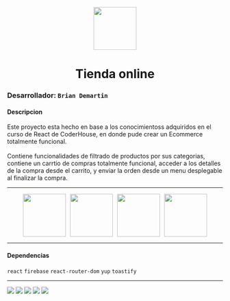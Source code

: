 <div style="text-align:center;">
<img src="https://cdn.discordapp.com/attachments/1217225365521567916/1238568876824858745/icon-nav.png?ex=663fc2a7&is=663e7127&hm=ab88c1cbe518cc6d70e36c0690c6b9126b76216501e763e189d9beede9f37e29&" width="100"> 

# Tienda online
</div>

### Desarrollador: `Brian Demartin`

#### Descripcion

Este proyecto esta hecho en base a los conocimientoss adquiridos en el curso de React de CoderHouse, en donde pude crear un Ecommerce totalmente funcional.
<br><br>
Contiene funcionalidades de filtrado de productos por sus categorias, contiene un carrtio de compras totalmente funcional, acceder a los detalles de la compra desde el carrito, y enviar la orden desde un menu desplegable al finalizar la compra.
<hr>

<div style="display: flex; justify-content: center; gap: 10px;">

<img src="https://upload.wikimedia.org/wikipedia/commons/thumb/a/a7/React-icon.svg/2300px-React-icon.svg.png" width="100"> 

<img src="https://camo.githubusercontent.com/b872b9ada0c2c3d373bbb0c356eb4af353127335fc3d2e611964433864ab4de1/68747470733a2f2f676574626f6f7473747261702e636f6d2f646f63732f352e322f6173736574732f6272616e642f626f6f7473747261702d6c6f676f2d736861646f772e706e67" width="100"> 

<img src="https://firebase.google.com/static/images/brand-guidelines/logo-logomark.png" width="100"> 

<img src="https://uxwing.com/wp-content/themes/uxwing/download/brands-and-social-media/visual-studio-code-icon.png" width="100"> 

</div>

<hr>

#### Dependencias

`react` `firebase` `react-router-dom` `yup` `toastify`

<hr>

<img src="https://cdn.discordapp.com/attachments/1217225365521567916/1238575452956786758/image.png?ex=663fc8c7&is=663e7747&hm=3110a27608220c79e676ddc10c79f87ac7e93c634fc35696865c5e69f11859d1&">

<img src="https://cdn.discordapp.com/attachments/1217225365521567916/1238576009670950983/image.png?ex=663fc94c&is=663e77cc&hm=cdec644c74d5f7d0f94da50c4f9e53b3540b9ffe08dfc336b2d4d7c4aaff128f&">

<img src="https://cdn.discordapp.com/attachments/1217225365521567916/1238576192202870814/image.png?ex=663fc977&is=663e77f7&hm=6f3a40c425b987a72d208251ecfb57a52afc3471c3228625646ec0e1b5356c58&">

<img src="https://cdn.discordapp.com/attachments/1217225365521567916/1238576324587556864/image.png?ex=663fc997&is=663e7817&hm=7d43d8501d41b4fba336704e0652ae76707d975e4afd300e10a8688a3620b23b&">

<img src="https://cdn.discordapp.com/attachments/1217225365521567916/1238576449167032461/image.png?ex=663fc9b5&is=663e7835&hm=81e5245ebc471d26b9c51b0b627dc5b2a8da9699e9e09e70278060d094ab86be&">